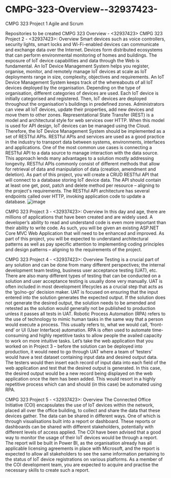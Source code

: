 # CMPG-323-Overview--32937423-
CMPG 323 Project 1 Agile and Scrum

Repositories to be created
CMPG 323 Overview - <32937423>
CMPG 323 Project 2 - <32937423>:
  Overview
  Smart devices such as voice controllers, security lights, smart locks and Wi-Fi-enabled devices 
  can communicate and exchange data over the Internet. Devices form distributed ecosystems that 
  can perform environmental monitoring of homes and buildings. The exposure of IoT device 
  capabilities and data through the Web is fundamental. An IoT Device Management System helps 
  you register, organise, monitor, and remotely manage IoT devices at scale as IoT deployments 
  range in size, complexity, objectives and requirements. 
  An IoT Device Management System keeps track of the whereabouts of all IoT devices deployed 
  by the organisation. Depending on the type of organisation, different categories of devices are 
  used. Each IoT device is initially categorised and registered. Then, IoT devices are deployed 
  throughout the organisation's buildings in predefined zones. Administrators can view all IoT 
  devices, update their properties, add new devices and move them to other zones. 
  Representational State Transfer (REST) is a model and architectural style for web services over 
  HTTP. When this model is used for API design, IoT devices can be managed using the Cloud. 
  Therefore, the IoT Device Management System should be implemented as a set of RESTful APIs. 
  RESTful APIs and services are used as a good practice in the industry to transport data between 
  systems, environments, interfaces and applications. One of the most common use cases is 
  connecting a RESTful API to a data source to manage interaction with the data source. This 
  approach lends many advantages to a solution mostly addressing longevity. RESTful APIs 
  commonly consist of different methods that allow for retrieval of data and manipulation of data 
  (creation, amendment and deletion). 
  As part of this project, you will create a CRUD RESTful API that will connect to a database storing 
  IoT device data. The API should contain at least one get, post, patch and delete method per 
  resource – aligning to the project's requirements. The RESTful API architecture has several 
  endpoints called over HTTP, invoking application code to update a database. 
  ![image](https://user-images.githubusercontent.com/92325994/184698192-7f239501-705b-4df0-9c73-f33a46848ac1.png)


CMPG 323 Project 3 - <32937423>:
  Overview
  In this day and age, there are millions of applications that have been created and are widely used. 
  A developer’s ability to read and understand code is even more important than their ability to write 
  code. As such, you will be given an existing ASP.NET Core MVC Web Application that will need 
  to be enhanced and improved. 
  As part of this project, you will be expected to understand architectural patterns as well as pay 
  specific attention to implementing coding principles and design patterns – aligning to the
  requirements of the project.
  
CMPG 323 Project 4 - <32937423>:
  Overview
  Testing is a crucial part of any solution and can be done from many different perspectives; the 
  internal development team testing, business user acceptance testing (UAT), etc. There are also 
  many different types of testing that can be conducted on a solution and user acceptance testing 
  is usually done very manually. UAT is often included in most development lifecycles as a crucial 
  step that acts as the ‘go/no-go’ decision maker. UAT is focused on ensuring that the input entered 
  into the solution generates the expected output. If the solution does not generate the desired 
  output, the solution needs to be amended and retested as the solution would generally not be 
  published to production unless it passes all tests in UAT. 
  Robotic Process Automation (RPA) refers to the use of technology to mimic human tasks in the 
  same way that a person would execute a process. This usually refers to, what we would call, 
  ‘front-end’ or UI (User Interface) automation. RPA is often used to automate time-consuming and 
  highly repetitive tasks to allow people the availed capacity to work on more intuitive tasks. 
  Let’s take the web application that you worked on in Project 3 – before the solution can be 
  deployed into production, it would need to go through UAT where a team of ‘testers’ would have 
  a test dataset containing input data and desired output data. The testers would then insert each 
  record of input data into each field of the web application and test that the desired output is 
  generated. In this case, the desired output would be a new record being displayed on the web 
  application once the item has been added. This would resort in a highly repetitive process which 
  can and should (in this case) be automated using RPA.
  
CMPG 323 Project 5 - <32937423>:
  Overview
  The Connected Office Initiative (COI) encapsulates the use of IoT devices within the network, 
  placed all over the office building, to collect and share the data that these devices gather. The 
  data can be shared in different ways. One of which is through visualisations built into a report or 
  dashboard. These reports or dashboards can be shared with different stakeholders, potentially 
  with different levels of access applied. The COI have been advised that a good way to monitor 
  the usage of their IoT devices would be through a report. 
  The report will be built in Power BI, as the organisation already has all applicable licensing 
  agreements in place with Microsoft, and the report is expected to allow all stakeholders to see the 
  same information pertaining to the status of IoT device registrations on various platforms. As a 
  member of the COI development team, you are expected to acquire and practise the necessary 
  skills to create such a report. 


